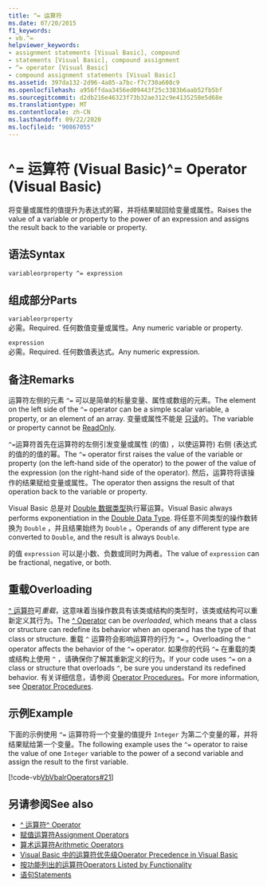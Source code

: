 ```yaml
---
title: ^= 运算符
ms.date: 07/20/2015
f1_keywords:
- vb.^=
helpviewer_keywords:
- assignment statements [Visual Basic], compound
- statements [Visual Basic], compound assignment
- ^= operator [Visual Basic]
- compound assignment statements [Visual Basic]
ms.assetid: 397da132-2d96-4a85-a7bc-f7c730a608c9
ms.openlocfilehash: a956ffdaa3456ed09443f25c3383b6aab52fb5bf
ms.sourcegitcommit: d2db216e46323f73b32ae312c9e4135258e5d68e
ms.translationtype: MT
ms.contentlocale: zh-CN
ms.lasthandoff: 09/22/2020
ms.locfileid: "90867055"
---
```

# <a name="-operator-visual-basic"></a><span data-ttu-id="34d3e-102">^= 运算符 (Visual Basic)</span><span class="sxs-lookup"><span data-stu-id="34d3e-102">^= Operator (Visual Basic)</span></span>

<span data-ttu-id="34d3e-103">将变量或属性的值提升为表达式的幂，并将结果赋回给变量或属性。</span><span class="sxs-lookup"><span data-stu-id="34d3e-103">Raises the value of a variable or property to the power of an expression and assigns the result back to the variable or property.</span></span>  
  
## <a name="syntax"></a><span data-ttu-id="34d3e-104">语法</span><span class="sxs-lookup"><span data-stu-id="34d3e-104">Syntax</span></span>  
  
```vb  
variableorproperty ^= expression  
```  
  
## <a name="parts"></a><span data-ttu-id="34d3e-105">组成部分</span><span class="sxs-lookup"><span data-stu-id="34d3e-105">Parts</span></span>  

 `variableorproperty`  
 <span data-ttu-id="34d3e-106">必需。</span><span class="sxs-lookup"><span data-stu-id="34d3e-106">Required.</span></span> <span data-ttu-id="34d3e-107">任何数值变量或属性。</span><span class="sxs-lookup"><span data-stu-id="34d3e-107">Any numeric variable or property.</span></span>  
  
 `expression`  
 <span data-ttu-id="34d3e-108">必需。</span><span class="sxs-lookup"><span data-stu-id="34d3e-108">Required.</span></span> <span data-ttu-id="34d3e-109">任何数值表达式。</span><span class="sxs-lookup"><span data-stu-id="34d3e-109">Any numeric expression.</span></span>  
  
## <a name="remarks"></a><span data-ttu-id="34d3e-110">备注</span><span class="sxs-lookup"><span data-stu-id="34d3e-110">Remarks</span></span>  

 <span data-ttu-id="34d3e-111">运算符左侧的元素 `^=` 可以是简单的标量变量、属性或数组的元素。</span><span class="sxs-lookup"><span data-stu-id="34d3e-111">The element on the left side of the `^=` operator can be a simple scalar variable, a property, or an element of an array.</span></span> <span data-ttu-id="34d3e-112">变量或属性不能是 [只读](../modifiers/readonly.md)的。</span><span class="sxs-lookup"><span data-stu-id="34d3e-112">The variable or property cannot be [ReadOnly](../modifiers/readonly.md).</span></span>  
  
 <span data-ttu-id="34d3e-113">`^=`运算符首先在运算符的左侧引发变量或属性 (的值) ，以使运算符) 右侧 (表达式的值的的值的幂。</span><span class="sxs-lookup"><span data-stu-id="34d3e-113">The `^=` operator first raises the value of the variable or property (on the left-hand side of the operator) to the power of the value of the expression (on the right-hand side of the operator).</span></span> <span data-ttu-id="34d3e-114">然后，运算符将该操作的结果赋给变量或属性。</span><span class="sxs-lookup"><span data-stu-id="34d3e-114">The operator then assigns the result of that operation back to the variable or property.</span></span>  
  
 <span data-ttu-id="34d3e-115">Visual Basic 总是对 [Double 数据类型](../data-types/double-data-type.md)执行幂运算。</span><span class="sxs-lookup"><span data-stu-id="34d3e-115">Visual Basic always performs exponentiation in the [Double Data Type](../data-types/double-data-type.md).</span></span> <span data-ttu-id="34d3e-116">将任意不同类型的操作数转换为 `Double` ，并且结果始终为 `Double` 。</span><span class="sxs-lookup"><span data-stu-id="34d3e-116">Operands of any different type are converted to `Double`, and the result is always `Double`.</span></span>  
  
 <span data-ttu-id="34d3e-117">的值 `expression` 可以是小数、负数或同时为两者。</span><span class="sxs-lookup"><span data-stu-id="34d3e-117">The value of `expression` can be fractional, negative, or both.</span></span>  
  
## <a name="overloading"></a><span data-ttu-id="34d3e-118">重载</span><span class="sxs-lookup"><span data-stu-id="34d3e-118">Overloading</span></span>  

 <span data-ttu-id="34d3e-119">[^ 运算符](exponentiation-operator.md)可*重载*，这意味着当操作数具有该类或结构的类型时，该类或结构可以重新定义其行为。</span><span class="sxs-lookup"><span data-stu-id="34d3e-119">The [^ Operator](exponentiation-operator.md) can be *overloaded*, which means that a class or structure can redefine its behavior when an operand has the type of that class or structure.</span></span> <span data-ttu-id="34d3e-120">重载 `^` 运算符会影响运算符的行为 `^=` 。</span><span class="sxs-lookup"><span data-stu-id="34d3e-120">Overloading the `^` operator affects the behavior of the `^=` operator.</span></span> <span data-ttu-id="34d3e-121">如果你的代码 `^=` 在重载的类或结构上使用 `^` ，请确保你了解其重新定义的行为。</span><span class="sxs-lookup"><span data-stu-id="34d3e-121">If your code uses `^=` on a class or structure that overloads `^`, be sure you understand its redefined behavior.</span></span> <span data-ttu-id="34d3e-122">有关详细信息，请参阅 [Operator Procedures](../../programming-guide/language-features/procedures/operator-procedures.md)。</span><span class="sxs-lookup"><span data-stu-id="34d3e-122">For more information, see [Operator Procedures](../../programming-guide/language-features/procedures/operator-procedures.md).</span></span>  
  
## <a name="example"></a><span data-ttu-id="34d3e-123">示例</span><span class="sxs-lookup"><span data-stu-id="34d3e-123">Example</span></span>  

 <span data-ttu-id="34d3e-124">下面的示例使用 `^=` 运算符将一个变量的值提升 `Integer` 为第二个变量的幂，并将结果赋给第一个变量。</span><span class="sxs-lookup"><span data-stu-id="34d3e-124">The following example uses the `^=` operator to raise the value of one `Integer` variable to the power of a second variable and assign the result to the first variable.</span></span>  
  
 [!code-vb[VbVbalrOperators#21](~/samples/snippets/visualbasic/VS_Snippets_VBCSharp/VbVbalrOperators/VB/Class1.vb#21)]  
  
## <a name="see-also"></a><span data-ttu-id="34d3e-125">另请参阅</span><span class="sxs-lookup"><span data-stu-id="34d3e-125">See also</span></span>

- [<span data-ttu-id="34d3e-126">^ 运算符</span><span class="sxs-lookup"><span data-stu-id="34d3e-126">^ Operator</span></span>](exponentiation-operator.md)
- [<span data-ttu-id="34d3e-127">赋值运算符</span><span class="sxs-lookup"><span data-stu-id="34d3e-127">Assignment Operators</span></span>](assignment-operators.md)
- [<span data-ttu-id="34d3e-128">算术运算符</span><span class="sxs-lookup"><span data-stu-id="34d3e-128">Arithmetic Operators</span></span>](arithmetic-operators.md)
- [<span data-ttu-id="34d3e-129">Visual Basic 中的运算符优先级</span><span class="sxs-lookup"><span data-stu-id="34d3e-129">Operator Precedence in Visual Basic</span></span>](operator-precedence.md)
- [<span data-ttu-id="34d3e-130">按功能列出的运算符</span><span class="sxs-lookup"><span data-stu-id="34d3e-130">Operators Listed by Functionality</span></span>](operators-listed-by-functionality.md)
- [<span data-ttu-id="34d3e-131">语句</span><span class="sxs-lookup"><span data-stu-id="34d3e-131">Statements</span></span>](../../programming-guide/language-features/statements.md)
